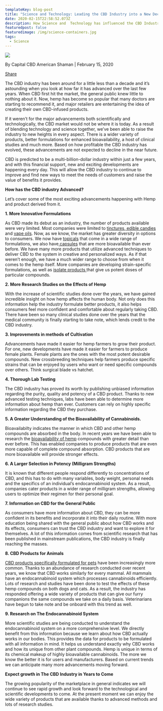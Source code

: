 ```yaml
---
templateKey: blog-post
title: "Science and Technology: Leading the CBD Industry into a New Decade "
date: 2020-02-15T22:58:52.073Z
description: How Science and  Technology has influenced the CBD Industry.
featuredpost: false
featuredimage: /img/science-containers.jpg
tags:
  - Science
---
```

![](/img/science-containers.jpg)

By Capital CBD American Shaman | February 15, 2020

[Share](https://www.facebook.com/sharer/sharer.php?u=https://capitalamericanshaman.com/blog/2020-05-31-science-and-technology-leading-the-cbd-industry-into-a-new-decade/)

The CBD industry has been around for a little less than a decade and it’s astounding when you look at how far it has advanced over the last few years.  When CBD first hit the market, the general public knew little to nothing about it.  Now, hemp has become so popular that many doctors are starting to recommend it, and major retailers are entertaining the idea of creating their own CBD-infused products.

If it weren’t for the major advancements both scientifically and technologically, the CBD market would not be where it is today.  As a result of blending technology and science together, we’ve been able to raise the industry to new heights in every aspect.  There is a wider variety of products, better formulations for enhanced bioavailability, a host of clinical studies and much more.  Based on how profitable the CBD industry has evolved, these advancements are not expected to decline in the near future.

CBD is predicted to be a multi-billion-dollar industry within just a few years, and with this financial support, new and exciting developments are happening every day.  This will allow the CBD industry to continue to improve and find new ways to meet the needs of customers and raise the value of benefits it provides.

**How has the CBD industry Advanced?**

Let’s cover some of the most exciting advancements happening with Hemp and product derived from it.

**1. More Innovative Formulations**

As CBD made its debut as an industry, the number of products available were very limited.  Most companies were limited to [tinctures](https://cbdamericanshaman.com/cbd-oils),[ edible candies](https://cbdamericanshaman.com/cbd-candy) and [vape oils](https://cbdamericanshaman.com/terpene-rich-hemp-oil-clearomizer).  Now, as we know, the market has greater diversity in options to consumers.  We now have [topicals](https://cbdamericanshaman.com/cbd-topicals) that come in a wide range of formulations, we also have[ capsules](https://cbdamericanshaman.com/cbd-capsules-pills) that are more bioavailable than ever before.  We have many more products that utilize advanced techniques to deliver CBD to the system in creative and personalized ways.  As if that weren’t enough, we have a much wider range to choose from when it comes to the hemp itself.  More companies are developing strain-specific formulations, as well as [isolate products ](https://capitalamericanshaman.com/products)that give us potent doses of particular compounds.

**2. More Research Studies on the Effects of Hemp**

With the increase of scientific studies done over the years, we have gained incredible insight on how hemp affects the human body. Not only does this information help the industry formulate better products, it also helps consumers feel more confident and comfortable about regularly taking CBD.  There have been so many clinical studies done over the years that the medical community is finally starting to take note, which lends credit to the CBD industry.

**3. Improvements in methods of Cultivation**

Advancements have made it easier for hemp farmers to grow their product.  For one, new developments have made it easier for farmers to produce female plants.  Female plants are the ones with the most potent desirable compounds.  New crossbreeding techniques help farmers produce specific strains that can be enjoyed by users who want or need specific compounds over others.  Think surgical blade vs hatchet.

**4. Thorough Lab Testing**

The CBD industry has proved its worth by publishing unbiased information regarding the purity, quality and potency of a CBD product.  Thanks to new advanced testing techniques, labs have been able to determine more information about hemp than ever.  Customers can rely on highly specific information regarding the CBD they purchase.

**5. A Greater Understanding of the Bioavailability of Cannabinoids.**

Bioavailabilty indicates the manner in which CBD and other hemp compounds are absorbed in the body.  In recent years we have been able to research the [bioavailability of hemp](https://cbdamericanshaman.com/proprietary-nanotechnology) compounds with greater detail than ever before.  This has enabled companies to produce products that are even more capable of complete compound absorption.  CBD products that are more bioavailable will provide stronger effects.

**6. A Larger Selection in Potency (Milligram Strengths)**

It is known that different people respond differently to concentrations of CBD, and this has to do with many variables, body weight, personal needs and the specifics of an individual’s endocannabinoid system.  As a result, companies cater products in a wider range of milligram strengths, allowing users to optimize their regimen for their personal goal.

**7. Information on CBD for the General Public**

As consumers have more information about CBD, they can be more confident in its benefits and incorporate it into their daily routine.  With more education being shared with the general public about how CBD works and its effects, consumers can trust the CBD industry and want to explore it for themselves.  A lot of this information comes from scientific research that has been published in mainstream publications, the CBD industry is finally reaching the masses.

**8. CBD Products for Animals**

[CBD products specifically formulated for pets](https://capitalamericanshaman.com/products) have been increasingly more common.  Thanks to an abundance of research conducted over recent years, we know that CBD works similarly for every mammal.  All mammals have an endocannabinoid system which processes cannabinoids efficiently.  Lots of research and studies have been done to test the effects of these hemp compounds on both dogs and cats.  As a result, the industry has responded offering a wide variety of products that can give our furry companions the same compounds we take on a daily basis.  Veterinarians have begun to take note and be onboard with this trend as well.

**9. Research on The Endocannabinoid System**

More scientific studies are being conducted to understand the endocannabinoid system on a more comprehensive level.  We directly benefit from this information because we learn about how CBD actually works in our bodies.  This provides the data for products to be formulated with all information in mind.  It helps us understand exactly why CBD works and how its unique from other plant compounds. Hemp is unique in terms of its chemical makeup of highly bioavailable cannabinoids.  The more we know the better it is for users and manufacturers.  Based on current trends we can anticipate many more advancements moving forward.

**Expect growth in The CBD Industry in Years to Come**

The growing popularity of the marketplace in general indicates we will continue to see rapid growth and look forward to the technological and scientific developments to come.  At the present moment we can enjoy the wide variety of products that are available thanks to advanced methods and lots of research studies.